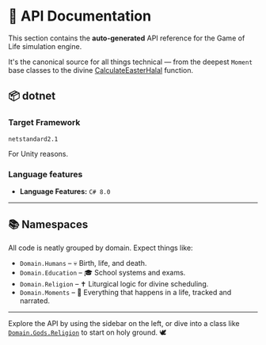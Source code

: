 # 🧾 API Documentation

This section contains the **auto-generated** API reference for the Game of Life simulation engine.

It's the canonical source for all things technical — from the deepest `Moment` base classes to the divine [CalculateEasterHalal](xref:Domain.Humans.Human) function.

## 📦 dotnet

### Target Framework

`netstandard2.1`

For Unity reasons.

### Language features

- **Language Features:** `C# 8.0`

---

## 📚 Namespaces

All code is neatly grouped by domain. Expect things like:

- `Domain.Humans` – 💀 Birth, life, and death.
- `Domain.Education` – 🎓 School systems and exams.
- `Domain.Religion` – ✝️ Liturgical logic for divine scheduling.
- `Domain.Moments` – 📆 Everything that happens in a life, tracked and narrated.

---

Explore the API by using the sidebar on the left, or dive into a class like [`Domain.Gods.Religion`](Domain.Gods.Religion.html) to start on holy ground. 🕊️

